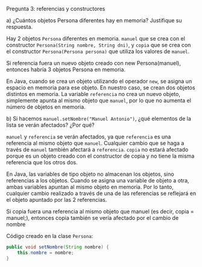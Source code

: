 Pregunta 3: referencias y constructores

a) ¿Cuántos objetos Persona diferentes hay en memoria? Justifique su respuesta.

Hay 2 objetos `Persona` diferentes en memoria. `manuel` que se crea con el constructor `Persona(String nombre, String dni)`, y `copia` que se crea con el constructor `Persona(Persona persona)` que utiliza los valores de `manuel`.

Si referencia fuera un nuevo objeto creado con new Persona(manuel), entonces habría 3 objetos Persona en memoria.

En Java, cuando se crea un objeto utilizando el operador `new`, se asigna un espacio en memoria para ese objeto. En nuestro caso, se crean dos objetos distintos en memoria. La variable `referencia` no crea un nuevo objeto, simplemente apunta al mismo objeto que `manuel`, por lo que no aumenta el número de objetos en memoria.

b) Si hacemos `manuel.setNombre("Manuel Antonio")`, ¿qué elementos de la lista se verán afectados? ¿Por qué?

`manuel` y `referencia` se verán afectados, ya que `referencia` es una referencia al mismo objeto que `manuel`. Cualquier cambio que se haga a través de `manuel` también afectará a `referencia`. `copia` no estará afectado porque es un objeto creado con el constructor de copia y no tiene la misma referencia que los otros dos.

En Java, las variables de tipo objeto no almacenan los objetos, sino referencias a los objetos. Cuando se asigna una variable de objeto a otra, ambas variables apuntan al mismo objeto en memoria. Por lo tanto, cualquier cambio realizado a través de una de las referencias se reflejará en el objeto apuntado por las 2 referencias.

Si copia fuera una referencia al mismo objeto que manuel (es decir, copia = manuel;), entonces copia también se vería afectado por el cambio de nombre

Código creado en la clase `Persona`:

```java
public void setNombre(String nombre) {
    this.nombre = nombre;
}